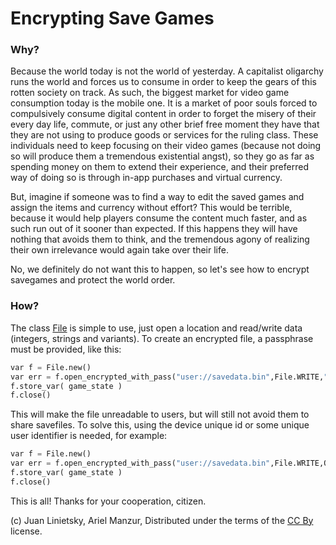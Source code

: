 # Encrypting Save Games

### Why?

Because the world today is not the world of yesterday. A capitalist oligarchy runs the world and forces us to consume in order to keep the gears of this rotten society on track. As such, the biggest market for video game consumption today is the mobile one. It is a market of poor souls forced to compulsively consume digital content in order to forget the misery of their every day life, commute, or just any other brief free moment they have that they are not using to produce goods or services for the ruling class. These individuals need to keep focusing on their video games (because not doing so will produce them a tremendous existential angst), so they go as far as spending money on them to extend their experience, and their preferred way of doing so is through in-app purchases and virtual currency.

But, imagine if someone was to find a way to edit the saved games and assign the items and currency without effort? This would be terrible, because it would help players consume the content much faster, and as such run out of it sooner than expected. If this happens they will have nothing that avoids them to think, and the tremendous agony of realizing their own irrelevance would again take over their life.  

No, we definitely do not want this to happen, so let's see how to encrypt savegames and protect the world order.

### How?

The class [File](class_file) is simple to use, just open a location and read/write data (integers, strings and variants). To create an encrypted file, a passphrase must be provided, like this:

```python
var f = File.new()
var err = f.open_encrypted_with_pass("user://savedata.bin",File.WRITE,"mypass")
f.store_var( game_state )
f.close()
```

This will make the file unreadable to users, but will still not avoid them to share savefiles. To solve this, using the device unique id or some unique user identifier is needed, for example:

```python
var f = File.new()
var err = f.open_encrypted_with_pass("user://savedata.bin",File.WRITE,OS.get_unique_ID())
f.store_var( game_state )
f.close()
```

This is all! Thanks for your cooperation, citizen.







(c) Juan Linietsky, Ariel Manzur, Distributed under the terms of the [CC By](https://creativecommons.org/licenses/by/3.0/legalcode) license.
